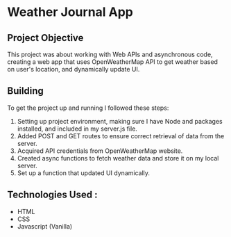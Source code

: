 # Weather Journal App

## Project Objective

This project was about working with Web APIs and asynchronous code, creating a web app that uses OpenWeatherMap API to get weather based on user's location, and dynamically update UI.

## Building
To get the project up and running I followed these steps:

1. Setting up project environment, making sure I have Node and packages installed, and included in my server.js file.
1. Added POST and GET routes to ensure correct retrieval of data from the server.
1. Acquired API credentials from OpenWeatherMap website.
1. Created async functions to fetch weather data and store it on my local server. 
1. Set up a function that updated UI dynamically.


## Technologies Used : 
- HTML
- CSS
- Javascript (Vanilla)
